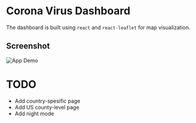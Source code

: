 # Corona Virus Dashboard
The dashboard is built using `react` and `react-leaflet` for map visualization.

## Screenshot
![](https://github.com/dediacc/coronavirus-dashboard-react/raw/master/src/assets/demo.png "App Demo")

# TODO
- Add country-spesific page
- Add US county-level page
- Add night mode